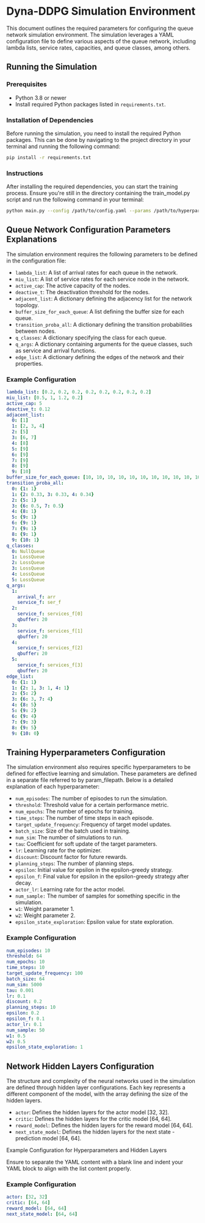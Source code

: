 # Dyna-DDPG Simulation Environment

This document outlines the required parameters for configuring the queue network simulation environment. The simulation leverages a YAML configuration file to define various aspects of the queue network, including lambda lists, service rates, capacities, and queue classes, among others.

## Running the Simulation

### Prerequisites

- Python 3.8 or newer
- Install required Python packages listed in `requirements.txt`.

### Installation of Dependencies

Before running the simulation, you need to install the required Python packages. This can be done by navigating to the project directory in your terminal and running the following command:

```bash
pip install -r requirements.txt
```

### Instructions

After installing the required dependencies, you can start the training process. Ensure you're still in the directory containing the train_model.py script and run the following command in your terminal:
```bash
python main.py --config /path/to/config.yaml --params /path/to/hyperparams.yaml
```

## Queue Network Configuration Parameters Explanations

The simulation environment requires the following parameters to be defined in the configuration file:

- `lambda_list`: A list of arrival rates for each queue in the network.
- `miu_list`: A list of service rates for each service node in the network.
- `active_cap`: The active capacity of the nodes.
- `deactive_t`: The deactivation threshold for the nodes.
- `adjacent_list`: A dictionary defining the adjacency list for the network topology.
- `buffer_size_for_each_queue`: A list defining the buffer size for each queue.
- `transition_proba_all`: A dictionary defining the transition probabilities between nodes.
- `q_classes`: A dictionary specifying the class for each queue.
- `q_args`: A dictionary containing arguments for the queue classes, such as service and arrival functions.
- `edge_list`: A dictionary defining the edges of the network and their properties.

### Example Configuration

```yaml
lambda_list: [0.2, 0.2, 0.2, 0.2, 0.2, 0.2, 0.2, 0.2]
miu_list: [0.5, 1, 1.2, 0.2]
active_cap: 5
deactive_t: 0.12
adjacent_list:
  0: [1]
  1: [2, 3, 4]
  2: [5]
  3: [6, 7]
  4: [8]
  5: [9]
  6: [9]
  7: [9]
  8: [9]
  9: [10]
buffer_size_for_each_queue: [10, 10, 10, 10, 10, 10, 10, 10, 10, 10, 10, 10]
transition_proba_all:
  0: {1: 1}
  1: {2: 0.33, 3: 0.33, 4: 0.34}
  2: {5: 1}
  3: {6: 0.5, 7: 0.5}
  4: {8: 1}
  5: {9: 1}
  6: {9: 1}
  7: {9: 1}
  8: {9: 1}
  9: {10: 1}
q_classes:
  0: NullQueue
  1: LossQueue
  2: LossQueue
  3: LossQueue
  4: LossQueue
  5: LossQueue
q_args:
  1:
    arrival_f: arr
    service_f: ser_f
  2:
    service_f: services_f[0]
    qbuffer: 20
  3:
    service_f: services_f[1]
    qbuffer: 20
  4:
    service_f: services_f[2]
    qbuffer: 20
  5:
    service_f: services_f[3]
    qbuffer: 20
edge_list:
  0: {1: 1}
  1: {2: 1, 3: 1, 4: 1}
  2: {5: 2}
  3: {6: 3, 7: 4}
  4: {8: 5}
  5: {9: 2}
  6: {9: 4}
  7: {9: 3}
  8: {9: 5}
  9: {10: 0}
```

## Training Hyperparameters Configuration

The simulation environment also requires specific hyperparameters to be defined for effective learning and simulation. These parameters are defined in a separate file referred to by param_filepath. Below is a detailed explanation of each hyperparameter:

- `num_episodes`: The number of episodes to run the simulation.
- `threshold`: Threshold value for a certain performance metric.
- `num_epochs`: The number of epochs for training.
- `time_steps`: The number of time steps in each episode.
- `target_update_frequency`: Frequency of target model updates.
- `batch_size`: Size of the batch used in training.
- `num_sim`: The number of simulations to run.
- `tau`: Coefficient for soft update of the target parameters.
- `lr`: Learning rate for the optimizer.
- `discount`: Discount factor for future rewards.
- `planning_steps`: The number of planning steps.
- `epsilon`: Initial value for epsilon in the epsilon-greedy strategy.
- `epsilon_f`: Final value for epsilon in the epsilon-greedy strategy after decay.
- `actor_lr`: Learning rate for the actor model.
- `num_sample:` The number of samples for something specific in the simulation.
- `w1`: Weight parameter 1.
- `w2`: Weight parameter 2.
- `epsilon_state_exploration`: Epsilon value for state exploration.

### Example Configuration
```yaml
num_episodes: 10
threshold: 64
num_epochs: 10
time_steps: 10
target_update_frequency: 100
batch_size: 64
num_sim: 5000
tau: 0.001
lr: 0.1
discount: 0.2
planning_steps: 10
epsilon: 0.2
epsilon_f: 0.1
actor_lr: 0.1
num_sample: 50
w1: 0.5
w2: 0.5
epsilon_state_exploration: 1
```

## Network Hidden Layers Configuration

The structure and complexity of the neural networks used in the simulation are defined through hidden layer configurations. Each key represents a different component of the model, with the array defining the size of the hidden layers.

- `actor`: Defines the hidden layers for the actor model [32, 32].
- `critic`: Defines the hidden layers for the critic model [64, 64].
- `reward_model`: Defines the hidden layers for the reward model [64, 64].
- `next_state_model`: Defines the hidden layers for the next state - prediction model [64, 64].

Example Configuration for Hyperparameters and Hidden Layers

Ensure to separate the YAML content with a blank line and indent your YAML block to align with the list content properly.

### Example Configuration

```yaml
actor: [32, 32]
critic: [64, 64]
reward_model: [64, 64]
next_state_model: [64, 64]
```
